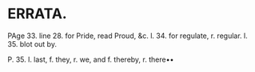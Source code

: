

# ERRATA.



PAge 33. line 28. for Pride, read Proud, &c. l. 34. for regulate, r. regular. l. 35. blot out by.

P. 35. l. last, f. they, r. we, and f. thereby, r. there••


